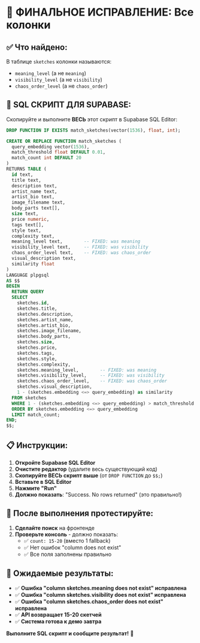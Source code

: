 # 🚨 ФИНАЛЬНОЕ ИСПРАВЛЕНИЕ: Все колонки

## ✅ **Что найдено:**

В таблице `sketches` колонки называются:
- `meaning_level` (а не `meaning`)
- `visibility_level` (а не `visibility`)
- `chaos_order_level` (а не `chaos_order`)

## 🎯 **SQL СКРИПТ ДЛЯ SUPABASE:**

Скопируйте и выполните **ВЕСЬ** этот скрипт в Supabase SQL Editor:

```sql
DROP FUNCTION IF EXISTS match_sketches(vector(1536), float, int);

CREATE OR REPLACE FUNCTION match_sketches (
  query_embedding vector(1536),
  match_threshold float DEFAULT 0.01,
  match_count int DEFAULT 20
)
RETURNS TABLE (
  id text,
  title text,
  description text,
  artist_name text,
  artist_bio text,
  image_filename text,
  body_parts text[],
  size text,
  price numeric,
  tags text[],
  style text,
  complexity text,
  meaning_level text,        -- FIXED: was meaning
  visibility_level text,     -- FIXED: was visibility
  chaos_order_level text,    -- FIXED: was chaos_order
  visual_description text,
  similarity float
)
LANGUAGE plpgsql
AS $$
BEGIN
  RETURN QUERY
  SELECT
    sketches.id,
    sketches.title,
    sketches.description,
    sketches.artist_name,
    sketches.artist_bio,
    sketches.image_filename,
    sketches.body_parts,
    sketches.size,
    sketches.price,
    sketches.tags,
    sketches.style,
    sketches.complexity,
    sketches.meaning_level,        -- FIXED: was meaning
    sketches.visibility_level,     -- FIXED: was visibility
    sketches.chaos_order_level,    -- FIXED: was chaos_order
    sketches.visual_description,
    1 - (sketches.embedding <=> query_embedding) as similarity
  FROM sketches
  WHERE 1 - (sketches.embedding <=> query_embedding) > match_threshold
  ORDER BY sketches.embedding <=> query_embedding
  LIMIT match_count;
END;
$$;
```

## 📋 **Инструкции:**

1. **Откройте Supabase SQL Editor**
2. **Очистите редактор** (удалите весь существующий код)
3. **Скопируйте ВЕСЬ скрипт выше** (от `DROP FUNCTION` до `$$;`)
4. **Вставьте в SQL Editor**
5. **Нажмите "Run"**
6. **Должно показать**: "Success. No rows returned" (это правильно!)

## 🧪 **После выполнения протестируйте:**

1. **Сделайте поиск** на фронтенде
2. **Проверьте консоль** - должно показать:
   - ✅ `count: 15-20` (вместо 1 fallback)
   - ✅ Нет ошибок "column does not exist"
   - ✅ Все поля заполнены правильно

## 🎯 **Ожидаемые результаты:**

- ✅ **Ошибка "column sketches.meaning does not exist" исправлена**
- ✅ **Ошибка "column sketches.visibility does not exist" исправлена**
- ✅ **Ошибка "column sketches.chaos_order does not exist" исправлена**
- ✅ **API возвращает 15-20 скетчей**
- ✅ **Система готова к демо завтра**

**Выполните SQL скрипт и сообщите результат!** 🚀
